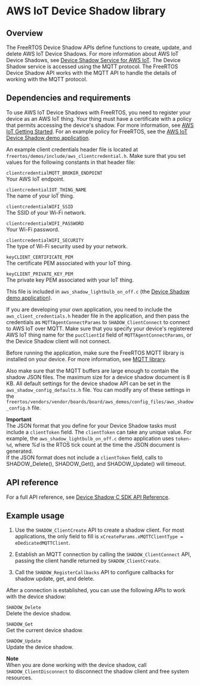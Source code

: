 # AWS IoT Device Shadow library<a name="freertos-lib-cloud-shadows"></a>

## Overview<a name="freertos-shadow-overview"></a>

The FreeRTOS Device Shadow APIs define functions to create, update, and delete AWS IoT Device Shadows\. For more information about AWS IoT Device Shadows, see [Device Shadow Service for AWS IoT](https://docs.aws.amazon.com/iot/latest/developerguide/iot-device-shadows.html)\. The Device Shadow service is accessed using the MQTT protocol\. The FreeRTOS Device Shadow API works with the MQTT API to handle the details of working with the MQTT protocol\.

## Dependencies and requirements<a name="freertos-shadow-dependencies"></a>

To use AWS IoT Device Shadows with FreeRTOS, you need to register your device as an AWS IoT thing\. Your thing must have a certificate with a policy that permits accessing the device's shadow\. For more information, see [AWS IoT Getting Started](https://docs.aws.amazon.com/iot/latest/developerguide/iot-gs.html)\. For an example policy for FreeRTOS, see the [AWS IoT Device Shadow demo application](shadow-demo.md)\.

An example client credentials header file is located at `freertos/demos/include/aws_clientcredential.h`\. Make sure that you set values for the following constants in that header file:

`clientcredentialMQTT_BROKER_ENDPOINT`  
Your AWS IoT endpoint\.

`clientcredentialIOT_THING_NAME`  
The name of your IoT thing\.

`clientcredentialWIFI_SSID`  
The SSID of your Wi\-Fi network\.

`clientcredentialWIFI_PASSWORD`  
Your Wi\-Fi password\.

`clientcredentialWIFI_SECURITY`  
The type of Wi\-Fi security used by your network\.

`keyCLIENT_CERTIFICATE_PEM`  
The certificate PEM associated with your IoT thing\.

`keyCLIENT_PRIVATE_KEY_PEM`  
The private key PEM associated with your IoT thing\.

This file is included in `aws_shadow_lightbulb_on_off.c` \(the [ Device Shadow demo application](shadow-demo.md)\)\.

If you are developing your own application, you need to include the `aws_client_credentials.h` header file in the application, and then pass the credentials as `MQTTAgentConnectParams` to `SHADOW_ClientConnect` to connect to AWS IoT over MQTT\. Make sure that you specify your device's registered AWS IoT thing name for the `pucClientId` field of `MQTTAgentConnectParams`, or the Device Shadow client will not connect\.

Before running the application, make sure the FreeRTOS MQTT library is installed on your device\. For more information, see [MQTT library](freertos-mqtt-2.md)\. 

Also make sure that the MQTT buffers are large enough to contain the shadow JSON files\. The maximum size for a device shadow document is 8 KB\. All default settings for the device shadow API can be set in the `aws_shadow_config_defaults.h` file\. You can modify any of these settings in the `freertos/vendors/vendor/boards/board/aws_demos/config_files/aws_shadow_config.h` file\.

**Important**  
The JSON format that you define for your Device Shadow tasks must include a `clientToken` field\. The `clientToken` can take any unique value\. For example, the `aws_shadow_lightbulb_on_off.c` demo application uses `token-%d`, where *%d* is the RTOS tick count at the time the JSON document is generated\.  
If the JSON format does not include a `clientToken` field, calls to SHADOW\_Delete\(\), SHADOW\_Get\(\), and SHADOW\_Update\(\) will timeout\.

## API reference<a name="freertos-shadow-api"></a>

For a full API reference, see [Device Shadow C SDK API Reference](https://docs.aws.amazon.com/freertos/latest/lib-ref/html1/aws__shadow_8h.html)\.

## Example usage<a name="freertos-shadow-example"></a>

1. Use the `SHADOW_ClientCreate` API to create a shadow client\. For most applications, the only field to fill is `xCreateParams.xMQTTClientType = eDedicatedMQTTClient`\.

1. Establish an MQTT connection by calling the `SHADOW_ClientConnect` API, passing the client handle returned by `SHADOW_ClientCreate`\.

1. Call the `SHADOW_RegisterCallbacks` API to configure callbacks for shadow update, get, and delete\.

After a connection is established, you can use the following APIs to work with the device shadow:

`SHADOW_Delete`  
Delete the device shadow\.

`SHADOW_Get`  
Get the current device shadow\.

`SHADOW_Update`  
Update the device shadow\.

**Note**  
When you are done working with the device shadow, call `SHADOW_ClientDisconnect` to disconnect the shadow client and free system resources\.